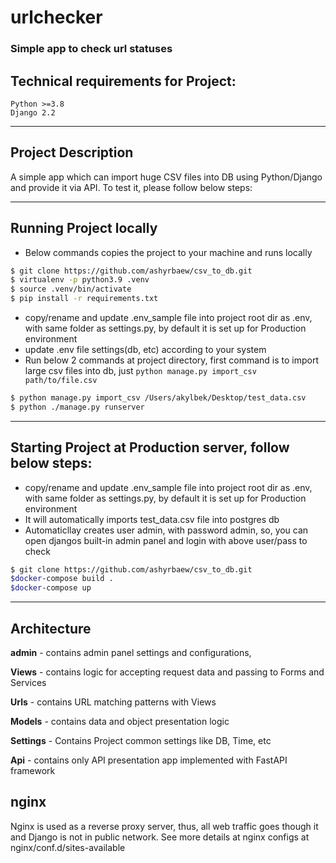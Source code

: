 # urlchecker

### Simple app to check url statuses


## Technical requirements for Project:
    Python >=3.8
    Django 2.2
---

## Project Description
A simple app which can import huge CSV files into DB using Python/Django
and provide it via API. To test it, please follow below steps:

---


## Running Project locally
* Below commands copies the project to your machine and runs locally 

```bash
$ git clone https://github.com/ashyrbaew/csv_to_db.git
$ virtualenv -p python3.9 .venv
$ source .venv/bin/activate
$ pip install -r requirements.txt
```
* copy/rename and update .env_sample file into project root dir as .env, with same folder as settings.py,
by default it is set up for Production environment
* update .env file settings(db, etc) according to your system
* Run below 2 commands at project directory, first command is to import
large csv files into db, just `python manage.py import_csv path/to/file.csv`
```bash
$ python manage.py import_csv /Users/akylbek/Desktop/test_data.csv
$ python ./manage.py runserver
```

---

## Starting Project at Production server, follow below steps:
* copy/rename and update .env_sample file into project root dir as .env, with same folder as settings.py,
by default it is set up for Production environment
* It will automatically imports test_data.csv file into postgres db 
* Automaticllay creates user admin, with password admin, so, you can open
djangos built-in admin panel and login with above user/pass to check 

```bash
$ git clone https://github.com/ashyrbaew/csv_to_db.git
$docker-compose build .
$docker-compose up
```

---

## Architecture

**admin** - contains admin panel settings and configurations,

**Views** - contains logic for accepting request data and passing to Forms and Services

**Urls** - contains URL matching patterns with Views

**Models** - contains data and object presentation logic

**Settings** - Contains Project common settings like DB, Time, etc

**Api** - contains only API presentation app implemented with FastAPI framework


## nginx

Nginx is used as a reverse proxy server, thus, all web traffic goes though it and Django is not in public network.
See more details at nginx configs at nginx/conf.d/sites-available

